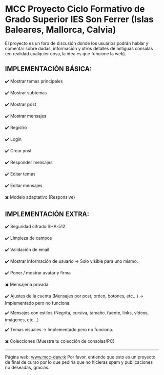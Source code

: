 # MCC Proyecto Ciclo Formativo de Grado Superior IES Son Ferrer (Islas Baleares, Mallorca, Calvia)

El proyecto es un foro de discusión donde los usuarios podrán hablar y comentar sobre dudas, información y otros detalles de antiguas consolas (en realidad cualquier cosa, la idea es que funcione la web).



IMPLEMENTACIÓN BÁSICA:
----------------------------------------------------------------------------------------------------------
:heavy_check_mark: Mostrar temas principales

:heavy_check_mark: Mostrar subtemas

:heavy_check_mark: Mostrar post

:heavy_check_mark: Mostrar mensajes

:heavy_check_mark: Registro

:heavy_check_mark: Login

:heavy_check_mark: Crear post

:heavy_check_mark: Responder mensajes

:heavy_check_mark: Editar temas

:heavy_check_mark: Editar mensajes

:heavy_multiplication_x: Modelo adaptativo (Responsive)




IMPLEMENTACIÓN EXTRA:
----------------------------------------------------------------------------------------------------------
:heavy_check_mark: Seguridad cifrado SHA-512

:heavy_check_mark: Limpieza de campos

:heavy_check_mark: Validación de email

:heavy_check_mark: Mostrar información de usuario → Solo visible para uno mismo.

:heavy_check_mark: Poner / mostrar avatar y firma

:heavy_multiplication_x: Mensajería privada

:heavy_check_mark: Ajustes de la cuenta (Mensajes por post, orden, botones, etc...) → Implementado pero no funciona.

:heavy_check_mark: Mensajes con estilos (Negrita, cursiva, tamaño, fuente, links, vídeos, imágenes, etc...)

:heavy_check_mark: Temas visuales → Implementado pero no funciona.

:heavy_multiplication_x: Colecciones (Muestra tu colección de consolas/PC)


----------------------------------------------------------------------------------------------------------
Página web: www.mcc-daw.tk
Por favor, entiende que esto es un proyecto de final de curso por lo que pediría que no hicieras spam y publicaciones no deseadas, gracias.
